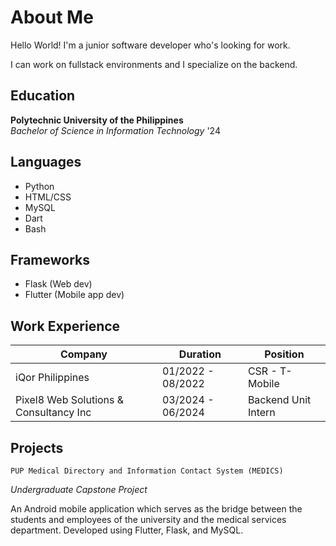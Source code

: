 # About Me

Hello World! I'm a junior software developer who's looking for work.

I can work on fullstack environments and I specialize on the backend.

## Education

**Polytechnic University of the Philippines**  
_Bachelor of Science in Information Technology_ '24

## Languages

* Python 
* HTML/CSS
* MySQL
* Dart
* Bash

## Frameworks

* Flask (Web dev)
* Flutter (Mobile app dev)


## Work Experience

| Company                              | Duration           | Position            | 
| -                                    |-                   |-                    |
|iQor Philippines                      | 01/2022 - 08/2022  | CSR - T-Mobile      |
|Pixel8 Web Solutions & Consultancy Inc| 03/2024 - 06/2024  | Backend Unit Intern |


## Projects

 `PUP Medical Directory and Information Contact System (MEDICS)`
 
 _Undergraduate Capstone Project_
 
 An Android mobile application which serves as the bridge between the students and employees of the university and the medical services department. Developed using Flutter, Flask, and MySQL.
